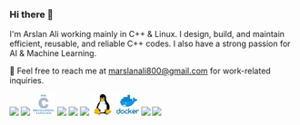 ### Hi there 👋

I'm Arslan Ali working mainly in C++ & Linux. I design, build, and maintain efficient, reusable, and reliable C++ codes. I also have a strong passion for AI & Machine Learning. 


💬 Feel free to reach me at marslanali800@gmail.com for work-related inquiries.

<img src="https://media.giphy.com/media/WUlplcMpOCEmTGBtBW/giphy.gif" width="50">
<code><img height="40" src="https://github.com/Marslanali/marslanali/blob/master/img/cplusplus.png"></code>
<code><img height="40" src="https://raw.githubusercontent.com/github/explore/80688e429a7d4ef2fca1e82350fe8e3517d3494d/topics/c/c.png"></code>
<code><img height="40" src="https://github.com/Marslanali/marslanali/blob/master/img/python.png"></code>
<code><img height="40" src="https://github.com/Marslanali/marslanali/blob/master/img/csharp.png"></code>
<code><img height="40" src="https://github.com/Marslanali/marslanali/blob/master/img/git.png"></code>
<code><img height="40" src="https://raw.githubusercontent.com/github/explore/80688e429a7d4ef2fca1e82350fe8e3517d3494d/topics/linux/linux.png"></code>
<code><img height="40" src="https://raw.githubusercontent.com/github/explore/80688e429a7d4ef2fca1e82350fe8e3517d3494d/topics/docker/docker.png"></code>
<code><img height="40" src="https://github.com/Marslanali/marslanali/blob/master/img/clion.png"></code>
<code><img height="40" src="https://github.com/Marslanali/marslanali/blob/master/img/jira.png"></code>
<!--
**Marslanali/marslanali** is a ✨ _special_ ✨ repository because its `README.md` (this file) appears on your GitHub profile.

Here are some ideas to get you started:

- 🔭 I’m currently working on C++ ...
- 🌱 I’m currently learning ...
- 👯 I’m looking to collaborate on ...
- 🤔 I’m looking for help with ...

- 📫 How to reach me: ...
- 😄 Pronouns: ...
- ⚡ Fun fact: ...
-->
